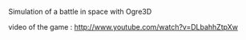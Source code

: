 Simulation of a battle in space with Ogre3D

video of the game : http://www.youtube.com/watch?v=DLbahhZtpXw